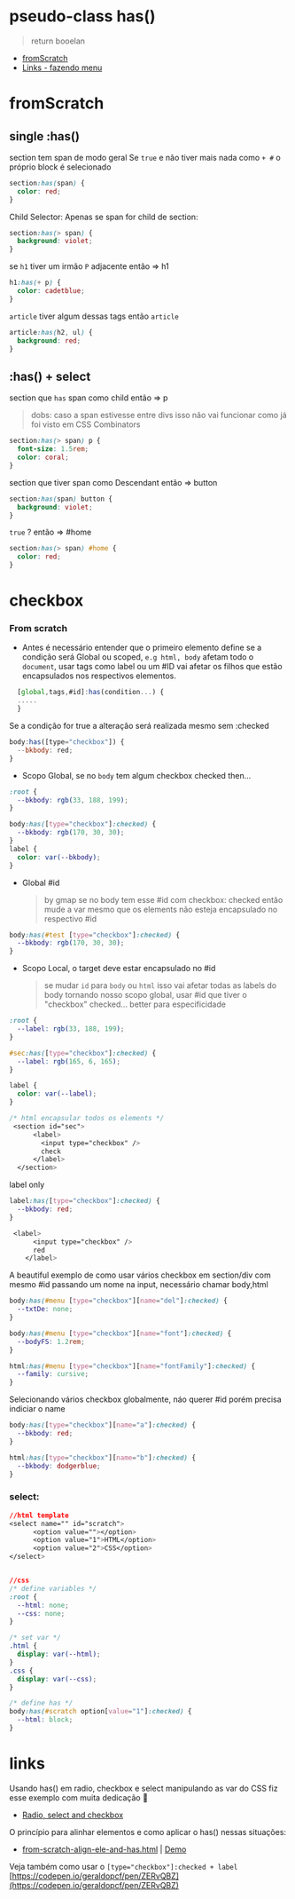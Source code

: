 # pseudo-class has()

> return booelan

- [fromScratch](#fromscratch)
- [Links - fazendo menu](#links)

# fromScratch

## single :has()

section tem span de modo geral
Se `true` e não tiver mais nada como `+ #` o próprio block é selecionado

```css
section:has(span) {
  color: red;
}
```

Child Selector: Apenas se span for child de section:

```css
section:has(> span) {
  background: violet;
}
```

se `h1` tiver um irmão `P` adjacente então => h1

```css
h1:has(+ p) {
  color: cadetblue;
}
```

`article` tiver algum dessas tags então `article`

```css
article:has(h2, ul) {
  background: red;
}
```

## :has() + select

section que `has` span como child então => p

> dobs: caso a span estivesse entre divs isso não vai funcionar como já foi visto em CSS Combinators

```css
section:has(> span) p {
  font-size: 1.5rem;
  color: coral;
}
```

section que tiver span como Descendant então => button

```css
section:has(span) button {
  background: violet;
}
```

`true` ? então => #home

```css
section:has(> span) #home {
  color: red;
}
```

# checkbox

### From scratch

- Antes é necessário entender que o primeiro elemento define se a condição será Global ou scoped, `e.g html, body` afetam todo o `document`, usar tags como label ou um #ID vai afetar os filhos que estão encapsulados nos respectivos elementos.

```js
  [global,tags,#id]:has(condition...) {
  .....
  }
```

Se a condição for true a alteração será realizada mesmo sem :checked

```js
body:has([type="checkbox"]) {
  --bkbody: red;
}
```

- Scopo Global, se no `body` tem algum checkbox checked then...

```css
:root {
  --bkbody: rgb(33, 188, 199);
}

body:has([type="checkbox"]:checked) {
  --bkbody: rgb(170, 30, 30);
}
label {
  color: var(--bkbody);
}
```

- Global #id

  > by gmap se no body tem esse #id com checkbox: checked então mude a var mesmo que os elements não esteja encapsulado no respectivo #id

```css
body:has(#test [type="checkbox"]:checked) {
  --bkbody: rgb(170, 30, 30);
}
```

- Scopo Local, o target deve estar encapsulado no #id
  > se mudar `id` para `body` ou `html` isso vai afetar todas as labels do body tornando nosso scopo global, usar #id que tiver o "checkbox" checked... better para especificidade

```css
:root {
  --label: rgb(33, 188, 199);
}

#sec:has([type="checkbox"]:checked) {
  --label: rgb(165, 6, 165);
}

label {
  color: var(--label);
}

/* html encapsular todos os elements */
 <section id="sec">
      <label>
        <input type="checkbox" />
        check
      </label>
  </section>
```

label only

```css
label:has([type="checkbox"]:checked) {
  --bkbody: red;
}

 <label>
      <input type="checkbox" />
      red
    </label>
```

A beautiful exemplo de como usar vários checkbox em section/div com mesmo #id passando um nome na input, necessário chamar body,html

```css
body:has(#menu [type="checkbox"][name="del"]:checked) {
  --txtDe: none;
}

body:has(#menu [type="checkbox"][name="font"]:checked) {
  --bodyFS: 1.2rem;
}

html:has(#menu [type="checkbox"][name="fontFamily"]:checked) {
  --family: cursive;
}
```

Selecionando vários checkbox globalmente, náo querer #id porém precisa indiciar o name

```css
body:has([type="checkbox"][name="a"]:checked) {
  --bkbody: red;
}

html:has([type="checkbox"][name="b"]:checked) {
  --bkbody: dodgerblue;
}
```

### select:

```css
//html template
<select name="" id="scratch">
      <option value=""></option>
      <option value="1">HTML</option>
      <option value="2">CSS</option>
</select>


//css
/* define variables */
:root {
  --html: none;
  --css: none;
}

/* set var */
.html {
  display: var(--html);
}
.css {
  display: var(--css);
}

/* define has */
body:has(#scratch option[value="1"]:checked) {
  --html: block;
}
```

# links

Usando has() em radio, checkbox e select manipulando as var do CSS fiz esse exemplo com muita dedicação 🙂

- [Radio, select and checkbox](https://geraldotech.github.io/DevMap/CSS/pages/has/radio-select.html)

O princípio para alinhar elementos e como aplicar o has() nessas situações:

- [from-scratch-align-ele-and-has.html](https://github.com/geraldotech/DevMap/blob/main/CSS/pages/has/from-scratch-align-ele-and-has.html) | [Demo](https://geraldotech.github.io/DevMap/CSS/pages/has/from-scratch-align-ele-and-has.html)

Veja também como usar o `[type="checkbox"]:checked + label` [https://codepen.io/geraldopcf/pen/ZERvQBZ](https://codepen.io/geraldopcf/pen/ZERvQBZ)
